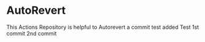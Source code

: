 # AutoRevert

This Actions Repository is helpful to Autorevert a commit
test
added
Test
1st commit
2nd commit
